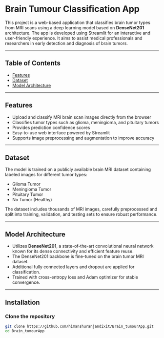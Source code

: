 # Brain Tumour Classification App

This project is a web-based application that classifies brain tumor types from MRI scans using a deep learning model based on **DenseNet201** architecture. The app is developed using Streamlit for an interactive and user-friendly experience. It aims to assist medical professionals and researchers in early detection and diagnosis of brain tumors.

---

## Table of Contents

- [Features](#features)  
- [Dataset](#dataset)  
- [Model Architecture](#model-architecture)

---

## Features

- Upload and classify MRI brain scan images directly from the browser  
- Classifies tumor types such as glioma, meningioma, and pituitary tumors  
- Provides prediction confidence scores  
- Easy-to-use web interface powered by Streamlit  
- Supports image preprocessing and augmentation to improve accuracy  

---

## Dataset

The model is trained on a publicly available brain MRI dataset containing labeled images for different tumor types:

- Glioma Tumor  
- Meningioma Tumor  
- Pituitary Tumor  
- No Tumor (Healthy)  

The dataset includes thousands of MRI images, carefully preprocessed and split into training, validation, and testing sets to ensure robust performance.

---

## Model Architecture

- Utilizes **DenseNet201**, a state-of-the-art convolutional neural network known for its dense connectivity and efficient feature reuse.  
- The DenseNet201 backbone is fine-tuned on the brain tumor MRI dataset.  
- Additional fully connected layers and dropout are applied for classification.  
- Trained with cross-entropy loss and Adam optimizer for stable convergence.

---

## Installation

### Clone the repository

```bash
git clone https://github.com/himanshuranjandixit/Brain_tumourApp.git
cd Brain_tumourApp
